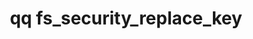 ---
category: fs
command: fs_security_replace_key
optional_options:
- alternate:
  - --key
  help: The identifier or name of the key to replace in the key store.
  name: -k
  required: true
- alternate: []
  help: The ECDSA private key file that corresponds to the existing public key.
  name: --old-private-key-file
  required: false
- alternate: []
  help: The ECDSA private key file with which to replace the existing key.
  name: --replacement-private-key-file
  required: false
- alternate: []
  help: The ECDSA public key with which to replace the existing key.
  name: --replacement-public-key
  required: false
- alternate: []
  help: "\n                A signature that you generate when you sign the challenge\
    \ with the existing ECDSA\n                private key.\n                "
  name: --old-key-verification-signature
  required: false
- alternate: []
  help: "\n                A signature that you generate when you sign the challenge\
    \ with the replacement\n                ECDSA private key.\n                "
  name: --replacement-key-verification-signature
  required: false
- alternate: []
  help: Print the output in JSON format. By default, the output is in a table.
  name: --json
  required: false
permalink: /qq-cli-command-guide/fs/fs_security_replace_key.html
positional_options: []
sidebar: qq_cli_command_reference_sidebar
summary: This section explains how to use the <code>qq fs_security_replace_key</code>
  command.
synopsis: Replace the specified key without affecting the snapshots and snapshot policies
  associated with it.
title: qq fs_security_replace_key
usage: "qq fs_security_replace_key [-h] -k KEY [--old-private-key-file OLD_PRIVATE_KEY_FILE]\
  \ [--replacement-private-key-file REPLACEMENT_PRIVATE_KEY_FILE] [--replacement-public-key\
  \ REPLACEMENT_PUBLIC_KEY]\n    [--old-key-verification-signature OLD_KEY_VERIFICATION_SIGNATURE]\
  \ [--replacement-key-verification-signature REPLACEMENT_KEY_VERIFICATION_SIGNATURE]\
  \ [--json]"
zendesk_source: qq CLI Command Guide

---